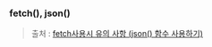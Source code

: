 ### fetch(), json()

> 출처 : [fetch사용시 유의 사항 (json() 함수 사용하기)](<https://wooooooak.github.io/javascript/2018/11/25/fetch&json()/>)
